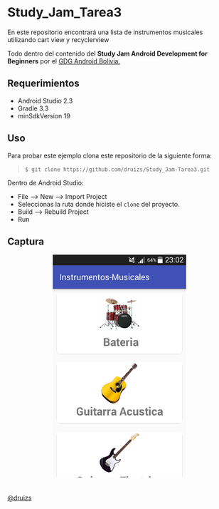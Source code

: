 # Study_Jam_Tarea3


En este repositorio encontrará una lista de instrumentos musicales utilizando cart view y recyclerview

Todo dentro del contenido del **Study Jam Android Development for Beginners** por el [GDG Android Bolivia.](http://www.gdg.androidbolivia.com/)


## Requerimientos

  * Android Studio 2.3
  * Gradle 3.3
  * minSdkVersion 19

## Uso

Para probar este ejemplo clona este repositorio de la siguiente forma:
>
>     $ git clone https://github.com/druizs/Study_Jam-Tarea3.git

Dentro de Android Studio:

* File --> New --> Import Project
* Seleccionas la ruta donde hiciste el `clone` del proyecto.
* Build --> Rebuild Project
* Run

## Captura

<div align="center">
    <center>
        <img src="/img/Screenshot_2017-10-16-23-02-40.png" width="300">
    </center>
</div>
<br><br>
<a href="" target="_blank">@druizs</a>